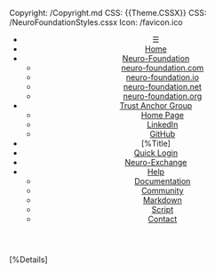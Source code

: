 ﻿Copyright: /Copyright.md
CSS: {{Theme.CSSX}}
CSS: /NeuroFoundationStyles.cssx
Icon: /favicon.ico

<header id="header">
<nav>

* &#9776;
* [Home](/Index.md)
* [Neuro-Foundation](#)
	* [neuro-foundation.com](https://neuro-foundation.com/)
	* [neuro-foundation.io](https://neuro-foundation.io/)
	* [neuro-foundation.net](https://neuro-foundation.net/)
	* [neuro-foundation.org](https://neuro-foundation.org/)
* [Trust Anchor Group](#)
	* [Home Page](https://trustanchorgroup.com/)
	* [LinkedIn](https://www.linkedin.com/company/trust-anchor-group/)
	* [GitHub](https://github.com/Trust-Anchor-Group)
* [%Title]
* [Quick Login](https://quicklog.in/)
* [Neuro-Exchange](https://neuro-exchange.com/)
* [Help](#)
	* [Documentation](https://lab.tagroot.io/Documentation/Index.md)
	* [Community](https://lab.tagroot.io/Community/Index.md)
	* [Markdown](/Markdown.md)
	* [Script](/Script.md)
	* [Contact](/Feedback.md)

</nav>
</header>
<main>

[%Details]

</main>
